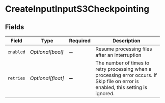 # CreateInputInputS3Checkpointing


## Fields

| Field                                                                                                                              | Type                                                                                                                               | Required                                                                                                                           | Description                                                                                                                        |
| ---------------------------------------------------------------------------------------------------------------------------------- | ---------------------------------------------------------------------------------------------------------------------------------- | ---------------------------------------------------------------------------------------------------------------------------------- | ---------------------------------------------------------------------------------------------------------------------------------- |
| `enabled`                                                                                                                          | *Optional[bool]*                                                                                                                   | :heavy_minus_sign:                                                                                                                 | Resume processing files after an interruption                                                                                      |
| `retries`                                                                                                                          | *Optional[float]*                                                                                                                  | :heavy_minus_sign:                                                                                                                 | The number of times to retry processing when a processing error occurs. If Skip file on error is enabled, this setting is ignored. |